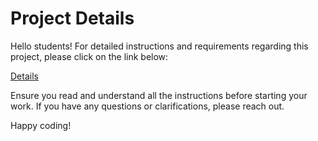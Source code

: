 # Project Details

Hello students! For detailed instructions and requirements regarding this project, please click on the link below:

[Details](https://gvsu-cis371.github.io/projects/4.html)

Ensure you read and understand all the instructions before starting your work. If you have any questions or clarifications, please reach out.

Happy coding!
